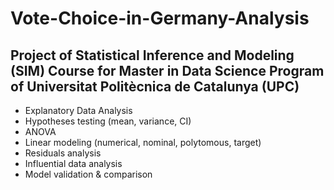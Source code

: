 # Vote-Choice-in-Germany-Analysis
## Project of Statistical Inference and Modeling (SIM) Course for Master in Data Science Program of Universitat Politècnica de Catalunya (UPC)

* Explanatory Data Analysis
* Hypotheses testing (mean, variance, CI)
* ANOVA
* Linear modeling (numerical, nominal, polytomous, target)
* Residuals analysis
* Influential data analysis
* Model validation & comparison
